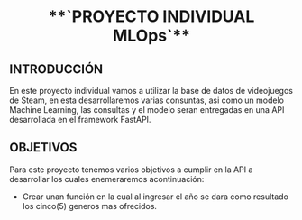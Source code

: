 <h1 align="center"> **`PROYECTO INDIVIDUAL MLOps`** </h1>

## **INTRODUCCIÓN**

En este proyecto individual vamos a utilizar la base de datos de videojuegos de Steam, en esta desarrollaremos varias consuntas, asi como un modelo Machine Learning, las consultas y el modelo seran entregadas en una API desarrollada en el framework FastAPI.

## **OBJETIVOS**
Para este proyecto tenemos varios objetivos a cumplir en la API a desarrollar los cuales enemeraremos acontinuación:

+ Crear unan función en la cual al ingresar el año se dara como resultado los cinco(5) generos mas ofrecidos.
